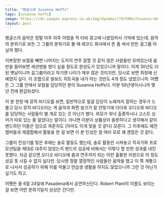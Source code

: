 ```yaml
---
title: "뱅글스와 Susanna Hoffs"
tags: [susanna hoffs]
image: https://cdn.images.express.co.uk/img/dynamic/79/590x/Susanna-Hoffs-in-The-Bangles-714329.jpg
layout: post
---
```


뱅글스의 음악은 정말 아주 아주 어렸을 적 티비 광고에 나왔었어서 기억에 있는데, 음악의 분위기로 보든 그 그룹의 분위기로 볼 때 레코드 회사에서 돈 좀 써서 만든 걸그룹 아닐까 했다. 

이쁘장한 보컬을 빼면 나머지는 도저히 연주 잘할 것 같지 않은 사람들만 모여있는데 음반을 들어보면 세션맨을 썼다 싶을 정도로 완성도가 있었으니까 말이다. 이게 30년도 더 된 옛날이니까 걸그룹이라고 하기엔 나이가 매우 많은 것이지만, 당시로 보면 최정예 신예였지 싶다. 이 조합으로 빌보드 히트곡을 내가 아는 것만도 4개 정도 냈었으니까. 어쨌든 그 그룹 안에서 보컬을 담당하던 분이 Susanna Hoffs다. 이분 59년생이시니까 몇 년 전에 환갑되셨다. 

이 분 한창 때 뮤직 비디오를 보면, 일반적으로 얼굴 담당이 노래까지 잘하는 경우가 드물고 당시 뮤직 비디오라는 게 음악과 화면 씽크가 잘 안맞기에 더더욱 오디오와 비디오를 담당하는 사람들이 별 개로 있는 것 아닌가 했다. 외모가 워낙 출중하시니 고스트 싱어가 따로 있는 줄 알았다는 말이다. 아니면 이분이 상품성이 충분하다고 생각해서 같이 밴드하던 이들은 덤으로 껴준지도 (아마도 이게 맞을 것 같다) 모른다. 그 이후에도 예전 맴버들과 재결합해서 활동을 한 걸 보면 이 분 인성은 참 여러 모로 꽤 괜찮은 것 같다. 

그룹이 전성기를 맞은 후에는 솔로 활동도 했는데, 솔로 활동만 시켜놓고 작곡가와 프로모션팀을 제대로 대주지 않았는지 밴드의 성공에 비해서는 이렇다 할 만한 성과를 내진 못했다. 지금 같으면 오디오 비디오에 춤과 연주까지 되는 이런 훌륭한 자원으로 이 정도 성공 못 시킬 수 없지 싶다만. 당시엔 정말 열정적인 사람들만 음악을 했고 이 쪽 계통으로 나서서 성공하기 위해 이를 악물고 연습생 생활을 하지도 않았으니까 그런 것 아닌가 싶기도 하고.

어쨌든 올 6월 24일에 Pasadena에서 공연하신단다. Robert Plant의 이름도 보이는 걸 보면 어떤 분위기일지 상상은 간다만. 